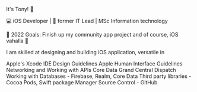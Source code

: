 It's Tony! 👋

💻 iOS Developer | 🧰 former IT Lead | MSc Information technology

🥅 2022 Goals: Finish up my community app project and of course, iOS vahalla 🤣

I am skilled at designing and building iOS application, versatile in 

Apple's Xcode IDE
Design Guidelines
Apple Human Interface Guidelines
Networking and Working with APIs
Core Data
Grand Central Dispatch
Working with Databases - Firebase, Realm, Core Data
Third party libraries - Cocoa Pods, Swift package Manager
Source Control - GitHub


